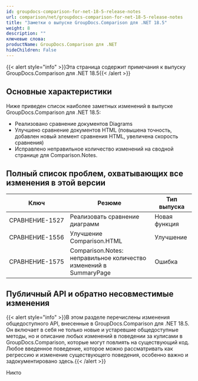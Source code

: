 ```yaml
---
id: groupdocs-comparison-for-net-18-5-release-notes
url: comparison/net/groupdocs-comparison-for-net-18-5-release-notes
title: "Заметки о выпуске GroupDocs.Comparison для .NET 18.5"
weight: 8
description: ""
ключевые слова:
productName: GroupDocs.Comparison для .NET
hideChildren: False
---
```

{{< alert style="info" >}}Эта страница содержит примечания к выпуску GroupDocs.Comparison для .NET 18.5{{< /alert >}}

## Основные характеристики

Ниже приведен список наиболее заметных изменений в выпуске GroupDocs.Comparison для .NET 18.5:

* Реализовано сравнение документов Diagrams
* Улучшено сравнение документов HTML (повышена точность, добавлен новый элемент сравнения HTML, увеличена скорость сравнения)
* Исправлено неправильное количество изменений на сводной странице для Comparison.Notes.

## Полный список проблем, охватывающих все изменения в этой версии

| Ключ | Резюме | Тип выпуска |
| --- | --- | --- |
| СРАВНЕНИЕ-1527 | Реализовать сравнение диаграмм | Новая функция |
| СРАВНЕНИЕ-1556 | Улучшение Comparison.HTML | Улучшение |
| СРАВНЕНИЕ-1575 | Comparison.Notes: неправильное количество изменений в SummaryPage | Ошибка |

## Публичный API и обратно несовместимые изменения

{{< alert style="info" >}}В этом разделе перечислены изменения общедоступного API, внесенные в GroupDocs.Comparison для .NET 18.5. Он включает в себя не только новые и устаревшие общедоступные методы, но и описание любых изменений в поведении за кулисами в GroupDocs.Comparison, которые могут повлиять на существующий код. Любое введенное поведение, которое можно рассматривать как регрессию и изменение существующего поведения, особенно важно и задокументировано здесь.{{< /alert >}}

Никто

